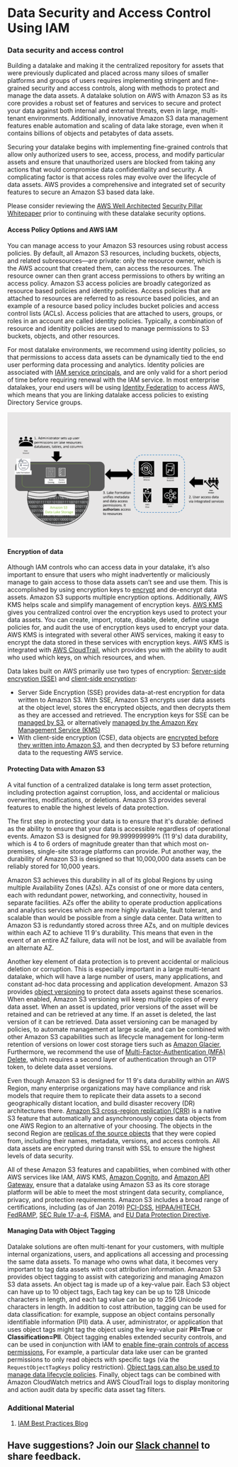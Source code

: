 # Data Security and Access Control Using IAM

### Data security and access control

Building a datalake and making it the centralized repository for assets that were previously duplicated and placed across many siloes of smaller platforms and groups of users requires implementing stringent and fine-grained security and access controls, along with methods to protect and manage the data assets. A datalake solution on AWS with Amazon S3 as its core provides a robust set of features and services to secure and protect your data against both internal and external threats, even in large, multi-tenant environments. Additionally, innovative Amazon S3 data management features enable automation and scaling of data lake storage, even when it contains billions of objects and petabytes of data assets.

Securing your datalake begins with implementing fine-grained controls that allow only authorized users to see, access, process, and modify particular assets and ensure that unauthorized users are blocked from taking any actions that would compromise data confidentiality and security. A complicating factor is that access roles may evolve over the lifecycle of data assets. AWS provides a comprehensive and integrated set of security features to secure an Amazon S3 based data lake.

Please consider reviewing the [AWS Well Architected](https://aws.amazon.com/architecture/well-architected/) [Security Pillar Whitepaper](https://d1.awsstatic.com/whitepapers/architecture/AWS-Security-Pillar.pdf) prior to continuing with these datalake security options.

#### Access Policy Options and AWS IAM

You can manage access to your Amazon S3 resources using robust access policies. By default, all Amazon S3 resources, including buckets, objects, and related subresources—are private: only the resource owner, which is the AWS account that created them, can access the resources. The resource owner can then grant access permissions to others by writing an access policy. Amazon S3 access policies are broadly categorized as resource based policies and identity policies. Access policies that are attached to resources are referred to as resource based policies, and an example of a resource based policy includes bucket policies and access control lists \(ACLs\). Access policies that are attached to users, groups, or roles in an account are called identity policies. Typically, a combination of resource and idenitity policies are used to manage permissions to S3 buckets, objects, and other resources.

For most datalake environments, we recommend using identity policies, so that permissions to access data assets can be dynamically tied to the end user performing data processing and analytics. Identity policies are associated with [IAM service principals](https://docs.aws.amazon.com/IAM/latest/UserGuide/reference_policies_elements_principal.html), and are only valid for a short period of time before requiring renewal with the IAM service. In most enterprise datalakes, your end users will be using [Identity Federation](https://aws.amazon.com/identity/federation) to access AWS, which means that you are linking datalake access policies to existing Directory Service groups.

![Access Control Using IAM](../.gitbook/assets/image%20%284%29.png)

#### Encryption of data

Although IAM controls who can access data in your datalake, it’s also important to ensure that users who might inadvertently or maliciously manage to gain access to those data assets can’t see and use them. This is accomplished by using encryption keys to [encrypt](https://en.wikipedia.org/wiki/Encryption) and de-encrypt data assets. Amazon S3 supports multiple encryption options. Additionally, AWS KMS helps scale and simplify management of encryption keys. [AWS KMS](https://aws.amazon.com/kms/) gives you centralized control over the encryption keys used to protect your data assets. You can create, import, rotate, disable, delete, define usage policies for, and audit the use of encryption keys used to encrypt your data. AWS KMS is integrated with several other AWS services, making it easy to encrypt the data stored in these services with encryption keys. AWS KMS is integrated with [AWS CloudTrail](https://aws.amazon.com/cloudtrail/), which provides you with the ability to audit who used which keys, on which resources, and when.

Data lakes built on AWS primarily use two types of encryption: [Server-side encryption \(SSE\)](https://docs.aws.amazon.com/AmazonS3/latest/dev/UsingServerSideEncryption.html) and [client-side encryption](https://docs.aws.amazon.com/AmazonS3/latest/dev/UsingClientSideEncryption.html):

* Server Side Encryption \(SSE\) provides data-at-rest encryption for data written to Amazon S3. With SSE, Amazon S3 encrypts user data assets at the object level, stores the encrypted objects, and then decrypts them as they are accessed and retrieved. The encryption keys for SSE can be [managed by S3](https://docs.aws.amazon.com/AmazonS3/latest/dev/UsingServerSideEncryption.html), or alternatively [managed by the Amazon Key Management Service \(KMS\)](https://docs.aws.amazon.com/AmazonS3/latest/dev/UsingKMSEncryption.html)
* With client-side encryption \(CSE\), data objects are [encrypted before they written into Amazon S3](https://docs.aws.amazon.com/AmazonS3/latest/dev/ServerSideEncryptionCustomerKeys.html), and then decrypted by S3 before returning data to the requesting AWS service.

#### Protecting Data with Amazon S3

A vital function of a centralized datalake is long term asset protection, including protection against corruption, loss, and accidental or malicious overwrites, modifications, or deletions. Amazon S3 provides several features to enable the highest levels of data protection.

The first step in protecting your data is to ensure that it's durable: defined as the ability to ensure that your data is accessible regardless of operational events. Amazon S3 is designed for 99.999999999% \(11 9's\) data durability, which is 4 to 6 orders of magnitude greater than that which most on-premises, single-site storage platforms can provide. Put another way, the durability of Amazon S3 is designed so that 10,000,000 data assets can be reliably stored for 10,000 years.

Amazon S3 achieves this durability in all of its global Regions by using multiple Availability Zones \(AZs\). AZs consist of one or more data centers, each with redundant power, networking, and connectivity, housed in separate facilities. AZs offer the ability to operate production applications and analytics services which are more highly available, fault tolerant, and scalable than would be possible from a single data center. Data written to Amazon S3 is redundantly stored across three AZs, and on multiple devices within each AZ to achieve 11 9's durability. This means that even in the event of an entire AZ failure, data will not be lost, and will be available from an alternate AZ.

Another key element of data protection is to prevent accidental or malicious deletion or corruption. This is especially important in a large multi-tenant datalake, which will have a large number of users, many applications, and constant ad-hoc data processing and application development. Amazon S3 provides [object versioning](https://docs.aws.amazon.com/AmazonS3/latest/dev/ObjectVersioning.html) to protect data assets against these scenarios. When enabled, Amazon S3 versioning will keep multiple copies of every data asset. When an asset is updated, prior versions of the asset will be retained and can be retrieved at any time. If an asset is deleted, the last version of it can be retrieved. Data asset versioning can be managed by policies, to automate management at large scale, and can be combined with other Amazon S3 capabilities such as lifecycle management for long-term retention of versions on lower cost storage tiers such as [Amazon Glacier](https://aws.amazon.com/glacier), Furthermore, we recommend the use of [Multi-Factor-Authentication \(MFA\) Delete](https://docs.aws.amazon.com/AmazonS3/latest/dev/UsingMFADelete.html), which requires a second layer of authentication through an OTP token, to delete data asset versions.

Even though Amazon S3 is designed for 11 9's data durability within an AWS Region, many enterprise organizations may have compliance and risk models that require them to replicate their data assets to a second geographically distant location, and build disaster recovery \(DR\) architectures there. [Amazon S3 cross-region replication \(CRR\)](https://docs.aws.amazon.com/AmazonS3/latest/dev/crr.html) is a native S3 feature that automatically and asynchronously copies data objects from one AWS Region to an alternative of your choosing. The objects in the second Region are [replicas of the source objects](https://docs.aws.amazon.com/AmazonS3/latest/dev/crr-what-is-isnot-replicated.html) that they were copied from, including their names, metadata, versions, and access controls. All data assets are encrypted during transit with SSL to ensure the highest levels of data security.

All of these Amazon S3 features and capabilities, when combined with other AWS services like IAM, AWS KMS, [Amazon Cognito](https://aws.amazon.com/cognito/), and [Amazon API Gateway](https://aws.amazon.com/api-gateway/), ensure that a datalake using Amazon S3 as its core storage platform will be able to meet the most stringent data security, compliance, privacy, and protection requirements. Amazon S3 includes a broad range of certifications, including \(as of Jan 2019\) [PCI-DSS](https://en.wikipedia.org/wiki/Payment_Card_Industry_Data_Security_Standard), [HIPAA/HITECH](https://en.wikipedia.org/wiki/Health_Information_Technology_for_Economic_and_Clinical_Health_Act), [FedRAMP](https://en.wikipedia.org/wiki/FedRAMP), [SEC Rule 17-a-4](https://en.wikipedia.org/wiki/SEC_Rule_17a-4), [FISMA](https://en.wikipedia.org/wiki/Federal_Information_Security_Management_Act_of_2002), and [EU Data Protection Directive](https://en.wikipedia.org/wiki/Data_Protection_Directive).

#### Managing Data with Object Tagging

Datalake solutions are often multi-tenant for your customers, with multiple internal organizations, users, and applications all accessing and processing the same data assets. To manage who owns what data, it becomes very important to tag data assets with cost attribution information. Amazon S3 provides object tagging to assist with categorizing and managing Amazon S3 data assets. An object tag is made up of a key-value pair. Each S3 object can have up to 10 object tags, Each tag key can be up to 128 Unicode characters in length, and each tag value can be up to 256 Unicode characters in length. In addition to cost attribution, tagging can be used for data classification: for example, suppose an object contains personally identifiable information \(PII\) data. A user, administrator, or application that uses object tags might tag the object using the key-value pair **PII=True** or **Classification=PII**. Object tagging enables extended security controls, and can be used in conjunction with IAM to [enable fine-grain controls of access permissions](https://docs.aws.amazon.com/AmazonS3/latest/dev/amazon-s3-policy-keys.html#object-keys-in-amazon-s3-policies), For example, a particular data lake user can be granted permissions to only read objects with specific tags \(via the `RequestObjectTagKeys` policy restriction\). [Object tags can also be used to manage data lifecycle policies](https://docs.aws.amazon.com/AmazonS3/latest/dev/lifecycle-configuration-examples.html#lifecycle-config-ex1). Finally, object tags can be combined with Amazon CloudWatch metrics and AWS CloudTrail logs to display monitoring and action audit data by specific data asset tag filters.

### Additional Material

1. [IAM Best Practices Blog](https://aws.amazon.com/blogs/security/adhere-to-iam-best-practices-in-2016/)

## Have suggestions? Join our [Slack channel](https://join.slack.com/t/cat-cwp4274/shared_invite/zt-e2ztjpgw-Bugw46iXsLbZ~V54AljWsA) to  share feedback.

